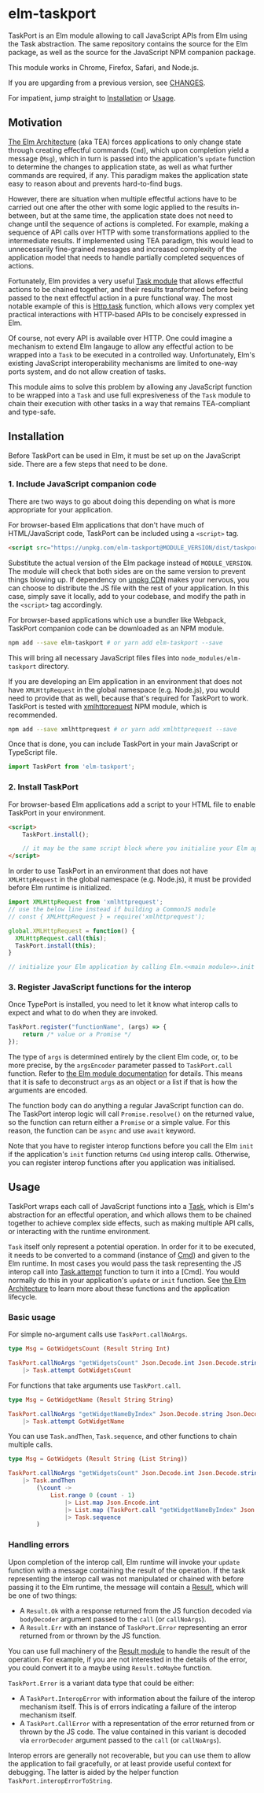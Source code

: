 elm-taskport
============

TaskPort is an Elm module allowing to call JavaScript APIs from Elm using the Task abstraction. The same repository contains the source for the Elm package, as well as the source for the JavaScript NPM companion package.

This module works in Chrome, Firefox, Safari, and Node.js.

If you are upgarding from a previous version, see [CHANGES](https://github.com/lobanov/elm-taskport/blob/main/CHANGES.md).

For impatient, jump straight to [Installation](#installation) or [Usage](#usage).

Motivation
----------

[The Elm Architecture](https://guide.elm-lang.org/architecture/) (aka TEA) forces applications to only change state through creating effectful commands (`Cmd`), which upon completion yield a message (`Msg`), which in turn is passed into the application's `update` function to determine the changes to application state, as well as what further commands are required, if any. This paradigm makes the application state easy to reason about and prevents hard-to-find bugs.

However, there are situation when multiple effectful actions have to be carried out one after the other with some logic applied to the results in-between, but at the same time, the application state does not need to change until the sequence of actions is completed. For example, making a sequence of API calls over HTTP with some transformations applied to the intermediate results. If implemented using TEA paradigm, this would lead to unnecessarily fine-grained messages and increased complexity of the application model that needs to handle partially completed sequences of actions.

Fortunately, Elm provides a very useful [Task module](https://package.elm-lang.org/packages/elm/core/latest/Task) that allows effectful actions to be chained together, and their results transformed before being passed to the next effectful action in a pure functional way. The most notable example of this is [Http.task](https://package.elm-lang.org/packages/elm/http/latest/Http#task) function, which allows very complex yet practical interactions with HTTP-based APIs to be concisely expressed in Elm.

Of course, not every API is available over HTTP. One could imagine a mechanism to extend Elm langauge to allow any effectful action to be wrapped into a `Task` to be executed in a controlled way. Unfortunately, Elm's existing JavaScript interoperability mechanisms are limited to one-way ports system, and do not allow creation of tasks.

This module aims to solve this problem by allowing any JavaScript function to be wrapped into a `Task` and use full expresiveness of the `Task` module to chain their execution with other tasks in a way that remains TEA-compliant and type-safe.

Installation
------------

Before TaskPort can be used in Elm, it must be set up on the JavaScript side. There are a few steps that need to be done.

### 1. Include JavaScript companion code
There are two ways to go about doing this depending on what is more appropriate for your application.

For browser-based Elm applications that don't have much of HTML/JavaScript code, TaskPort can be included using a `<script>` tag.

```html
<script src="https://unpkg.com/elm-taskport@MODULE_VERSION/dist/taskport.min.js"></script>
```

Substitute the actual version of the Elm package instead of `MODULE_VERSION`. The module will check that both sides are on the same version to prevent things blowing up. If dependency on [unpkg CDN](https://unpkg.com) makes your nervous, you can choose to distribute the JS file with the rest of your application. In this case, simply save it locally, add to your codebase, and modify the path in the `<script>` tag accordingly.

For browser-based applications which use a bundler like Webpack, TaskPort companion code can be downloaded as an NPM module.

```sh
npm add --save elm-taskport # or yarn add elm-taskport --save
```

This will bring all necessary JavaScript files files into `node_modules/elm-taskport` directory.

If you are developing an Elm application in an environment that does not have `XMLHttpRequest` in the global namespace (e.g. Node.js), you would need to provide that as well, because that's required for TaskPort to work. TaskPort is tested with [xmlhttprequest](https://www.npmjs.com/package/xmlhttprequest) NPM module, which is recommended.

```sh
npm add --save xmlhttprequest # or yarn add xmlhttprequest --save
```

Once that is done, you can include TaskPort in your main JavaScript or TypeScript file.

```js
import TaskPort from 'elm-taskport';
```

### 2. Install TaskPort

For browser-based Elm applications add a script to your HTML file to enable TaskPort in your environment.

```html
<script>
    TaskPort.install();

    // it may be the same script block where you initialise your Elm application 
</script>
```

In order to use TaskPort in an environment that does not have `XMLHttpRequest` in the global namespace (e.g. Node.js), it must be provided before Elm runtime is initialized.

```js
import XMLHttpRequest from 'xmlhttprequest';
// use the below line instead if building a CommonJS module
// const { XMLHttpRequest } = require('xmlhttprequest');

global.XMLHttpRequest = function() {
  XMLHttpRequest.call(this);
  TaskPort.install(this);
}

// initialize your Elm application by calling Elm.<<main module>>.init
```

### 3. Register JavaScript functions for the interop

Once TypePort is installed, you need to let it know what interop calls to expect and what to do when they are invoked.

```js
TaskPort.register("functionName", (args) => {
    return /* value or a Promise */
});
```

The type of `args` is determined entirely by the client Elm code, or, to be more precise, by the `argsEncoder` parameter passed to `TaskPort.call` function. Refer to [the Elm module documentation](https://package.elm-lang.org/packages/lobanov/elm-taskport/latest/) for details. This means that it is safe to deconstruct `args` as an object or a list if that is how the arguments are encoded.

The function body can do anything a regular JavaScript function can do. The TaskPort interop logic will call `Promise.resolve()` on the returned value, so the function can return either a `Promise` or a simple value. For this reason, the function can be `async` and use `await` keyword.

Note that you have to register interop functions before you call the Elm `init` if the application's `init` function returns `Cmd` using interop calls. Otherwise, you can register interop functions after you application was initialised.

Usage
-----

TaskPort wraps each call of JavaScript functions into a [Task](https://package.elm-lang.org/packages/elm/core/latest/Task#Task), which is Elm's abstraction for an effectful operation, and which allows them to be chained together to achieve complex side effects, such as making multiple API calls, or interacting with the runtime environment.

`Task` itself only represent a potential operation. In order for it to be executed, it needs to be converted to a command (instance of [Cmd](https://package.elm-lang.org/packages/elm/core/latest/Platform-Cmd#Cmd)) and given to the Elm runtime. In most cases you would pass the task representing the JS interop call into [Task.attempt](https://package.elm-lang.org/packages/elm/core/latest/Task#attempt) function to turn it into a [Cmd]. You would normally do this in your application's `update` or `init` function. See [the Elm Architecture](https://guide.elm-lang.org/architecture/) to learn more about these functions and the application lifecycle.

### Basic usage

For simple no-argument calls use `TaskPort.callNoArgs`.
```elm
type Msg = GotWidgetsCount (Result String Int)

TaskPort.callNoArgs "getWidgetsCount" Json.Decode.int Json.Decode.string
    |> Task.attempt GotWidgetsCount
```

For functions that take arguments use `TaskPort.call`.

```elm
type Msg = GotWidgetName (Result String String)

TaskPort.callNoArgs "getWidgetNameByIndex" Json.Decode.string Json.Decode.string Json.Encode.int 0
    |> Task.attempt GotWidgetName
```

You can use `Task.andThen`, `Task.sequence`, and other functions to chain multiple calls.

```elm
type Msg = GotWidgets (Result String (List String))

TaskPort.callNoArgs "getWidgetsCount" Json.Decode.int Json.Decode.string
    |> Task.andThen
        (\count ->
            List.range 0 (count - 1)
                |> List.map Json.Encode.int
                |> List.map (TaskPort.call "getWidgetNameByIndex" Json.Decode.string Json.Decode.string)
                |> Task.sequence
        )
```

### Handling errors

Upon completion of the interop call, Elm runtime will invoke your `update` function with a message containing the result of the operation. If the task representing the interop call was not manipulated or chained with before passing it to the Elm runtime, the message will contain a [Result](https://package.elm-lang.org/packages/elm/core/latest/Result#Result), which will be one of two things:
* A `Result.Ok` with a response returned from the JS function decoded via `bodyDecoder` argument  passed to the `call` (or `callNoArgs`).
* A `Result.Err` with an instance of `TaskPort.Error` representing an error returned from or thrown by the JS function.

You can use full machinery of the [Result module](https://package.elm-lang.org/packages/elm/core/latest/Result) to handle the result of the operation. For example, if you are not interested in the details of the error, you could convert it to a maybe using `Result.toMaybe` function.

`TaskPort.Error` is a variant data type that could be either:
* A `TaskPort.InteropError` with information about the failure of the interop mechanism itself. This is of errors indicating a failure of the interop mechanism itself.
* A `TaskPort.CallError` with a representation of the error returned from or thrown by the JS code. The value contained in this variant is decoded via `errorDecoder` argument passed to the `call` (or `callNoArgs`).

Interop errors are generally not recoverable, but you can use them to allow the application to fail gracefully, or at least provide useful context for debugging. The latter is aided by the helper function `TaskPort.interopErrorToString`.
